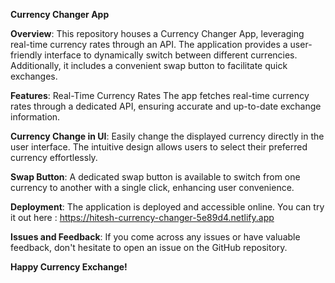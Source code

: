 **Currency Changer App**

**Overview**:
This repository houses a Currency Changer App, leveraging real-time currency rates through an API. The application provides a user-friendly interface to dynamically switch between different currencies. Additionally, it includes a convenient swap button to facilitate quick exchanges.

**Features**:
Real-Time Currency Rates
The app fetches real-time currency rates through a dedicated API, ensuring accurate and up-to-date exchange information.

**Currency Change in UI**:
Easily change the displayed currency directly in the user interface. The intuitive design allows users to select their preferred currency effortlessly.

**Swap Button**:
A dedicated swap button is available to switch from one currency to another with a single click, enhancing user convenience.

**Deployment**:
The application is deployed and accessible online. You can try it out here : https://hitesh-currency-changer-5e89d4.netlify.app

**Issues and Feedback**:
If you come across any issues or have valuable feedback, don't hesitate to open an issue on the GitHub repository.

**Happy Currency Exchange!**
